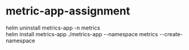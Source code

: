 # metric-app-assignment

helm uninstall metrics-app -n metrics   
helm install metrics-app ./metrics-app --namespace metrics --create-namespace